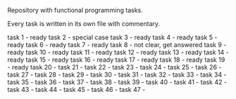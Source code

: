 Repository with functional programming tasks.

Every task is written in its own file with commentary.

task 1 - ready
task 2 - special case
task 3 - ready
task 4 - ready
task 5 - ready
task 6 - ready
task 7 - ready
task 8 - not clear, get answered
task 9 - ready
task 10 - ready
task 11 - ready
task 12 - ready
task 13 - ready
task 14 - ready
task 15 - ready
task 16 - ready
task 17 - ready
task 18 - ready
task 19 - ready
task 20 -
task 21 -
task 22 -
task 23 -
task 24 -
task 25 -
task 26 -
task 27 -
task 28 -
task 29 -
task 30 -
task 31 -
task 32 -
task 33 -
task 34 -
task 35 -
task 36 -
task 37 -
task 38 -
task 39 -
task 40 -
task 41 -
task 42 -
task 43 -
task 44 -
task 45 -
task 46 -
task 47 -
